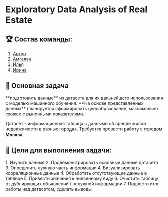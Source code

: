 <h1> Exploratory Data Analysis of Real Estate </h1>

<h2>🏆 Состав команды: </h2>

1. [Артур](https://github.com/articarti)
2. [Амгалан](https://github.com/Amgalan077)
3. [Илья](https://github.com/Teeryinc)
4. [Ирина](https://github.com/Irraris)

<h2>🎯 Основная задача </h2>
**подготовить данные** из датасета для их дальнейшего использования с моделью машинного обучения. **На основе представленных данных** планируется сформировать ценообразование, максимально схожее с рыночными показателями.

Датасет - информационная таблица с данными об аренде жилой недвижимости в разных городах. Требуется провести работу с городом **Москва**.


<h2>📝 Цели для выполнения задачи:</h2>
<a>1. Изучить данные</a>
2. Продемонстрировать основные данные датасета
3. Определить нужную часть информации
4. Визуализировать корреляционные данные
4. Обработать отсутствующие данные в таблице
5. Привести значения к чилсенному виду
6. Очистить таблицу от дублирующих объявлений / ненужной информации
7. Подвести итог работы над датасетом, сделать выводы
